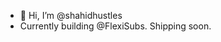 - 👋 Hi, I’m @shahidhustles
- Currently building @FlexiSubs.  Shipping soon.
  


<!---
shahidhustles/shahidhustles is a ✨ special ✨ repository because its `README.md` (this file) appears on your GitHub profile.
You can click the Preview link to take a look at your changes.
--->
